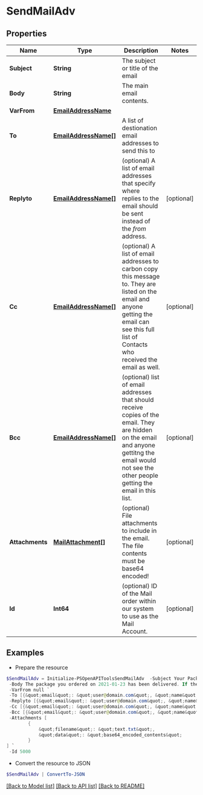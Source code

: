# SendMailAdv
## Properties

Name | Type | Description | Notes
------------ | ------------- | ------------- | -------------
**Subject** | **String** | The subject or title of the email | 
**Body** | **String** | The main email contents. | 
**VarFrom** | [**EmailAddressName**](EmailAddressName.md) |  | 
**To** | [**EmailAddressName[]**](EmailAddressName.md) | A list of destionation email addresses to send this to | 
**Replyto** | [**EmailAddressName[]**](EmailAddressName.md) | (optional) A list of email addresses that specify where replies to the email should be sent instead of the _from_ address. | [optional] 
**Cc** | [**EmailAddressName[]**](EmailAddressName.md) | (optional) A list of email addresses to carbon copy this message to.  They are listed on the email and anyone getting the email can see this full list of Contacts who received the email as well. | [optional] 
**Bcc** | [**EmailAddressName[]**](EmailAddressName.md) | (optional) list of email addresses that should receive copies of the email.  They are hidden on the email and anyone gettitng the email would not see the other people getting the email in this list. | [optional] 
**Attachments** | [**MailAttachment[]**](MailAttachment.md) | (optional) File attachments to include in the email.  The file contents must be base64 encoded! | [optional] 
**Id** | **Int64** | (optional)  ID of the Mail order within our system to use as the Mail Account. | [optional] 

## Examples

- Prepare the resource
```powershell
$SendMailAdv = Initialize-PSOpenAPIToolsSendMailAdv  -Subject Your Package has been Delivered! `
 -Body The package you ordered on 2021-01-23 has been delivered. If the package is broken into many pieces, please blaim someone else. `
 -VarFrom null `
 -To [{&quot;email&quot;: &quot;user@domain.com&quot;, &quot;name&quot;: &quot;John Smith&quot;}] `
 -Replyto [{&quot;email&quot;: &quot;user@domain.com&quot;, &quot;name&quot;: &quot;John Smith&quot;}] `
 -Cc [{&quot;email&quot;: &quot;user@domain.com&quot;, &quot;name&quot;: &quot;John Smith&quot;}] `
 -Bcc [{&quot;email&quot;: &quot;user@domain.com&quot;, &quot;name&quot;: &quot;John Smith&quot;}] `
 -Attachments [
        {
            &quot;filename&quot;: &quot;text.txt&quot;,
            &quot;data&quot;: &quot;base64_encoded_contents&quot;
        }
] `
 -Id 5000
```

- Convert the resource to JSON
```powershell
$SendMailAdv | ConvertTo-JSON
```

[[Back to Model list]](../README.md#documentation-for-models) [[Back to API list]](../README.md#documentation-for-api-endpoints) [[Back to README]](../README.md)

